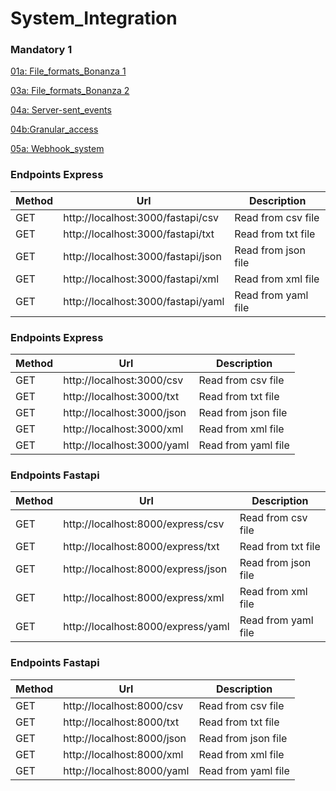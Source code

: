 # System_Integration

### Mandatory 1

[01a: File_formats_Bonanza 1](https://github.com/Geofery/System_Integration/tree/main/01a_File_formats_bonanza)

[03a: File_formats_Bonanza 2](https://github.com/Geofery/System_Integration/tree/main/01a_File_formats_bonanza)

[04a: Server-sent_events](https://github.com/anderslatif/Kea_SOFT_System_Integration_2024_Spring/tree/main/13._Server-sent_Events)

[04b:Granular_access ](https://github.com/Geofery/System_Integration/tree/main/04b._%5BPair%5DDatabase_granular_access)

[05a: Webhook_system ](https://github.com/Geofery/System_Integration/tree/main/05a._Expose_Integrate_Webhook_System)



### Endpoints Express
| Method | Url                                  | Description             | 
|--------|--------------------------------------|-------------------------|
| GET    | http://localhost:3000/fastapi/csv    | Read from csv file      |
| GET    | http://localhost:3000/fastapi/txt    | Read from txt file      |
| GET    | http://localhost:3000/fastapi/json   | Read from json file     |
| GET    | http://localhost:3000/fastapi/xml    | Read from xml file      |
| GET    | http://localhost:3000/fastapi/yaml   | Read from yaml file     |

### Endpoints Express
| Method | Url                          | Description             | 
|--------|------------------------------|-------------------------|
| GET    | http://localhost:3000/csv    | Read from csv file      |
| GET    | http://localhost:3000/txt    | Read from txt file      |
| GET    | http://localhost:3000/json   | Read from json file     |
| GET    | http://localhost:3000/xml    | Read from xml file      |
| GET    | http://localhost:3000/yaml   | Read from yaml file     |

### Endpoints Fastapi
| Method | Url                                  | Description             | 
|--------|--------------------------------------|-------------------------|
| GET    | http://localhost:8000/express/csv    | Read from csv file      |
| GET    | http://localhost:8000/express/txt    | Read from txt file      |
| GET    | http://localhost:8000/express/json   | Read from json file     |
| GET    | http://localhost:8000/express/xml    | Read from xml file      |
| GET    | http://localhost:8000/express/yaml   | Read from yaml file     |

### Endpoints Fastapi
| Method | Url                          | Description             | 
|--------|------------------------------|-------------------------|
| GET    | http://localhost:8000/csv    | Read from csv file      |
| GET    | http://localhost:8000/txt    | Read from txt file      |
| GET    | http://localhost:8000/json   | Read from json file     |
| GET    | http://localhost:8000/xml    | Read from xml file      |
| GET    | http://localhost:8000/yaml   | Read from yaml file     |


